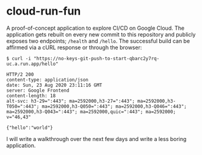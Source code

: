# cloud-run-fun
A proof-of-concept application to explore CI/CD on Google Cloud. The application gets rebuilt on every new commit to this repository and publicly exposes two endpoints; `/health` and `/hello`. 
The successful build can be affirmed via a cURL response or through the browser:

```
$ curl -i "https://no-keys-git-push-to-start-qbarc2y7rq-uc.a.run.app/hello"

HTTP/2 200
content-type: application/json
date: Sun, 23 Aug 2020 23:11:16 GMT
server: Google Frontend
content-length: 18
alt-svc: h3-29=":443"; ma=2592000,h3-27=":443"; ma=2592000,h3-T050=":443"; ma=2592000,h3-Q050=":443"; ma=2592000,h3-Q046=":443"; ma=2592000,h3-Q043=":443"; ma=2592000,quic=":443"; ma=2592000; v="46,43"

{"hello":"world"}
```

I will write a walkthrough over the next few days and write a less boring application.
